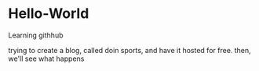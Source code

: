 # Hello-World
Learning githhub

trying to create a blog, called doin sports, and have it hosted for free. then, we'll see what happens
